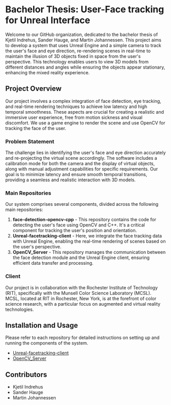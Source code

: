 # Bachelor Thesis: User-Face tracking for Unreal Interface

Welcome to our GitHub organization, dedicated to the bachelor thesis of Kjetil Indrehus, Sander Hauge, and Martin Johannessen. This project aims to develop a system that uses Unreal Engine and a simple camera to track the user's face and eye direction, re-rendering scenes in real-time to maintain the illusion of 3D objects fixed in space from the user's perspective. This technology enables users to view 3D models from different distances and angles while ensuring the objects appear stationary, enhancing the mixed reality experience.

## Project Overview

Our project involves a complex integration of face detection, eye tracking, and real-time rendering techniques to achieve low latency and high temporal smoothness. These aspects are crucial for creating a realistic and immersive user experience, free from motion sickness and visual discomfort. We use a game engine to render the scene and use OpenCV for tracking the face of the user. 

### Problem Statement

The challenge lies in identifying the user's face and eye direction accurately and re-projecting the virtual scene accordingly. The software includes a calibration mode for both the camera and the display of virtual objects, along with manual adjustment capabilities for specific requirements. Our goal is to minimize latency and ensure smooth temporal transitions, providing a seamless and realistic interaction with 3D models.

### Main Repositories

Our system comprises several components, divided across the following main repositories:

1. **face-detection-opencv-cpp** - This repository contains the code for detecting the user's face using OpenCV and C++. It's a critical component for tracking the user's position and orientation.
2. **Unreal-facetracking-client** - Here, we integrate the face tracking data with Unreal Engine, enabling the real-time rendering of scenes based on the user's perspective.
3. **OpenCV_Server** - This repository manages the communication between the face detection module and the Unreal Engine client, ensuring efficient data transfer and processing.

### Client

Our project is in collaboration with the Rochester Institute of Technology (RIT), specifically with the Munsell Color Science Laboratory (MCSL). MCSL, located at RIT in Rochester, New York, is at the forefront of color science research, with a particular focus on augmented and virtual reality technologies.

## Installation and Usage

Please refer to each repository for detailed instructions on setting up and running the components of the system.

- [Unreal-facetracking-client](https://github.com/RIT-NTNU-Bachelor/Unreal-facetracking-client)
- [OpenCV_Server](https://github.com/RIT-NTNU-Bachelor/OpenCV_Server)

## Contributors

- Kjetil Indrehus
- Sander Hauge
- Martin Johannessen

